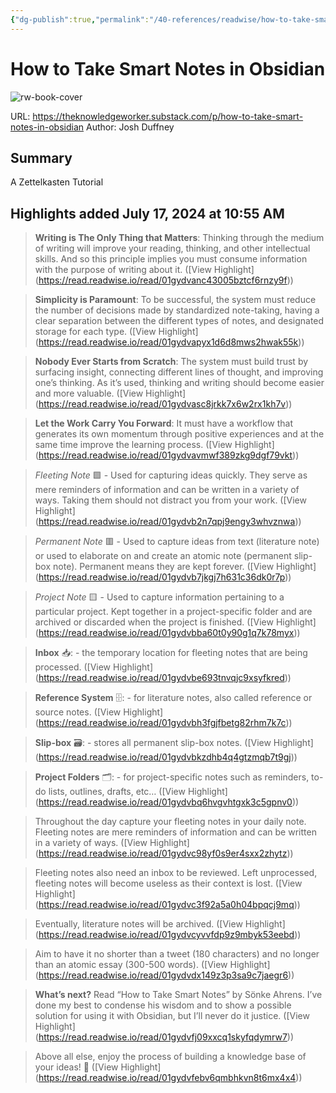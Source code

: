 ```yaml
---
{"dg-publish":true,"permalink":"/40-references/readwise/how-to-take-smart-notes-in-obsidian/","tags":["rw/articles"]}
---
```


# How to Take Smart Notes in Obsidian

![rw-book-cover](https://substackcdn.com/image/youtube/w_728,c_limit/o_pq43WzeEo)
  
URL: https://theknowledgeworker.substack.com/p/how-to-take-smart-notes-in-obsidian
Author: Josh Duffney

## Summary

A Zettelkasten Tutorial

## Highlights added July 17, 2024 at 10:55 AM
>**Writing is The Only Thing that Matters**: Thinking through the medium of writing will improve your reading, thinking, and other intellectual skills. And so this principle implies you must consume information with the purpose of writing about it. ([View Highlight] (https://read.readwise.io/read/01gydvanc43005bztcf6rnzy9f))


>**Simplicity is Paramount**: To be successful, the system must reduce the number of decisions made by standardized note-taking, having a clear separation between the different types of notes, and designated storage for each type. ([View Highlight] (https://read.readwise.io/read/01gydvapyx1d6d8mws2hwak55k))


>**Nobody Ever Starts from Scratch**: The system must build trust by surfacing insight, connecting different lines of thought, and improving one’s thinking. As it’s used, thinking and writing should become easier and more valuable. ([View Highlight] (https://read.readwise.io/read/01gydvasc8jrkk7x6w2rx1kh7v))


>**Let the Work Carry You Forward**: It must have a workflow that generates its own momentum through positive experiences and at the same time improve the learning process. ([View Highlight] (https://read.readwise.io/read/01gydvavmwf389zkg9dgf79vkt))


>*Fleeting Note* 🟩 - Used for capturing ideas quickly. They serve as mere reminders of information and can be written in a variety of ways. Taking them should not distract you from your work. ([View Highlight] (https://read.readwise.io/read/01gydvb2n7qpj9engy3whvznwa))


>*Permanent Note* 🟥 - Used to capture ideas from text (literature note) or used to elaborate on and create an atomic note (permanent slip-box note). Permanent means they are kept forever. ([View Highlight] (https://read.readwise.io/read/01gydvb7jkgj7h631c36dk0r7p))


>*Project Note* 🟨 - Used to capture information pertaining to a particular project. Kept together in a project-specific folder and are archived or discarded when the project is finished. ([View Highlight] (https://read.readwise.io/read/01gydvbba60t0y90g1q7k78myx))


>**Inbox** 📥: - the temporary location for fleeting notes that are being processed. ([View Highlight] (https://read.readwise.io/read/01gydvbe693tnvqjc9xsyfkred))


>**Reference System** 🗄️: - for literature notes, also called reference or source notes. ([View Highlight] (https://read.readwise.io/read/01gydvbh3fgjfbetg82rhm7k7c))


>**Slip-box** 🗃️: - stores all permanent slip-box notes. ([View Highlight] (https://read.readwise.io/read/01gydvbkzdhb4q4gtzmqb7t9gj))


>**Project Folders** 🗂️: - for project-specific notes such as reminders, to-do lists, outlines, drafts, etc… ([View Highlight] (https://read.readwise.io/read/01gydvbq6hvgvhtgxk3c5gpnv0))


>Throughout the day capture your fleeting notes in your daily note. Fleeting notes are mere reminders of information and can be written in a variety of ways. ([View Highlight] (https://read.readwise.io/read/01gydvc98yf0s9er4sxx2zhytz))


>Fleeting notes also need an inbox to be reviewed. Left unprocessed, fleeting notes will become useless as their context is lost. ([View Highlight] (https://read.readwise.io/read/01gydvc3f92a5a0h04bpqcj9mq))


>Eventually, literature notes will be archived. ([View Highlight] (https://read.readwise.io/read/01gydvcyvvfdp9z9mbyk53eebd))


>Aim to have it no shorter than a tweet (180 characters) and no longer than an atomic essay (300-500 words). ([View Highlight] (https://read.readwise.io/read/01gydvdx149z3p3sa9c7jaegr6))


>**What’s next?** Read “How to Take Smart Notes” by Sönke Ahrens. I’ve done my best to condense his wisdom and to show a possible solution for using it with Obsidian, but I’ll never do it justice. ([View Highlight] (https://read.readwise.io/read/01gydvfj09xxcq1skyfqdymrw7))


>Above all else, enjoy the process of building a knowledge base of your ideas! 🎉 ([View Highlight] (https://read.readwise.io/read/01gydvfebv6qmbhkvn8t6mx4x4))


